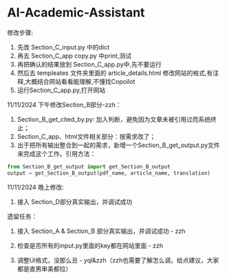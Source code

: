 # AI-Academic-Assistant


修改步骤:
1. 先改 Section_C_input.py 中的dict
2. 再去 Section_C_app copy.py 中print,测试
3. 再把确认的结果放到 Section_C_app.py中,先不要运行
4. 然后去 templeates 文件夹里面的 article_details.html 修改网站的格式,有注释,大概结合网站看看能理解,不懂找Copoilot
5. 运行Section_C_app.py,打开网站

11/11/2024 下午修改Section_B部分-zzh：
1. Section_B_get_cited_by.py: 加入判断，避免因为文章未被引用过而系统终止；
2. Section_C_app、html文件相关部分：按需求改了；
3. 出于把所有输出整合到一起的需求，新增一个Section_B_get_output.py文件来完成这个工作。引用方法：
```python
from Section_B_get_output import get_Section_B_output
output = get_Section_B_output(pdf_name, article_name, translation)
```

11/11/2024 晚上修改:
1. 接入 Section_D部分真实输出，并调试成功

遗留任务：
1. 接入 Section_A & Section_B 部分真实输出，并调试成功 - zzh
2. 检查是否所有的input.py里面的key都在网站里面 - zzh

3. 调整UI格式，没那么丑 - yql&zzh（zzh也需要了解怎么调，给点建议，大家都是直男审美都拉）